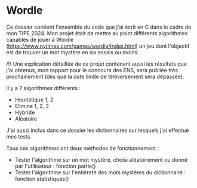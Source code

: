 # Wordle
Ce dossier contient l'ensemble du code que j'ai écrit en C dans le cadre de mon TIPE 2024.
Mon projet était de mettre au point différents algorithmes capables de jouer à Wordle (https://www.nytimes.com/games/wordle/index.html) un jeu dont l'objectif 
est de trouver un mot mystère en six essais ou moins.

/!\ Une explication détaillée de ce projet contenant aussi les résultats que j'ai obtenus, mon rapport pour le concours des ENS, sera publiée très prochainement (dès que la date limite de téléversement sera dépassée).

Il y a 7 algorithmes différents :
- Heuristique 1, 2
- Elimine 1, 2, 3
- Hybride
- Aléatoire

J'ai aussi inclus dans ce dossier les dictionnaires sur lesquels j'ai effectué mes tests.

Tous ces algorithmes ont deux méthodes de fonctionnement :
- Tester l'algorithme sur un mot mystère, choisi aléatoirement ou donné par l'utilisateur : fonction partie()
- Tester l'algorithme sur l'entièreté des mots mystères du dictionnaire : fonction statistiques()
